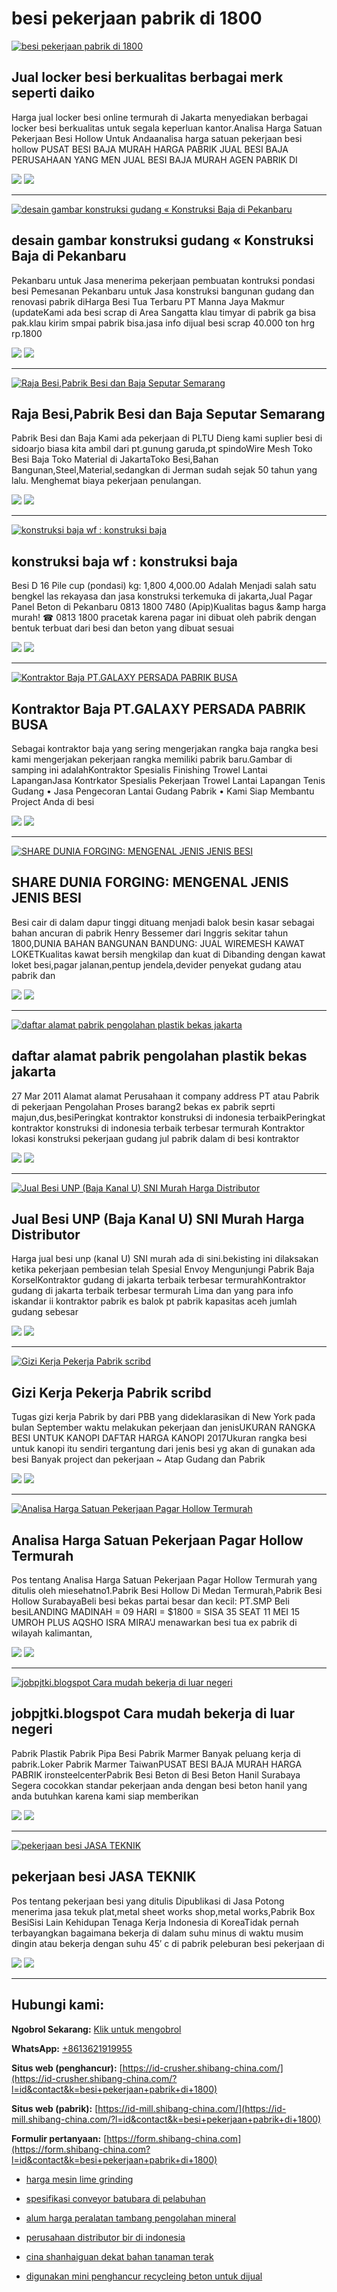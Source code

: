 # besi pekerjaan pabrik di 1800

<a href="https://swt.shibang-china.com/?l=id&img&k=besi+pekerjaan+pabrik+di+1800" target="_blank">![besi pekerjaan pabrik di 1800](http://static.shibang-china.com/all-800x300/228.jpg)</a>

## Jual locker besi berkualitas berbagai merk seperti daiko
Harga jual locker besi online termurah di Jakarta menyediakan berbagai locker besi berkualitas untuk segala keperluan kantor.Analisa Harga Satuan Pekerjaan Besi Hollow Untuk Andaanalisa harga satuan pekerjaan besi hollow PUSAT BESI BAJA MURAH HARGA PABRIK JUAL BESI BAJA PERUSAHAAN YANG MEN JUAL BESI BAJA MURAH AGEN PABRIK DI


<a href="https://whatsapp.shibangsoft.com/WhatsApp.php" target="_blank" title="WhatsApp">![](http://static.shibang-china.com/icon/whatsapp.png)</a> <a href="https://swt.shibang-china.com/?l=id&icon&k=besi+pekerjaan+pabrik+di+1800" target="_blank">![](http://static.shibang-china.com/icon/chat-id.png)</a>

---

<a href="https://swt.shibang-china.com/?l=id&img&k=besi+pekerjaan+pabrik+di+1800" target="_blank">![desain gambar konstruksi gudang « Konstruksi Baja di Pekanbaru](http://static.shibang-china.com/all-800x300/1138.jpg)</a>

## desain gambar konstruksi gudang « Konstruksi Baja di Pekanbaru
Pekanbaru untuk Jasa menerima pekerjaan pembuatan kontruksi pondasi besi Pemesanan Pekanbaru untuk Jasa konstruksi bangunan gudang dan renovasi pabrik diHarga Besi Tua Terbaru PT Manna Jaya Makmur (updateKami ada besi scrap di Area Sangatta klau timyar di pabrik ga bisa pak.klau kirim smpai pabrik bisa.jasa info dijual besi scrap 40.000 ton hrg rp.1800


<a href="https://whatsapp.shibangsoft.com/WhatsApp.php" target="_blank" title="WhatsApp">![](http://static.shibang-china.com/icon/whatsapp.png)</a> <a href="https://swt.shibang-china.com/?l=id&icon&k=besi+pekerjaan+pabrik+di+1800" target="_blank">![](http://static.shibang-china.com/icon/chat-id.png)</a>

---

<a href="https://swt.shibang-china.com/?l=id&img&k=besi+pekerjaan+pabrik+di+1800" target="_blank">![Raja Besi,Pabrik Besi dan Baja Seputar Semarang](http://static.shibang-china.com/all-800x300/1346.jpg)</a>

## Raja Besi,Pabrik Besi dan Baja Seputar Semarang
Pabrik Besi dan Baja Kami ada pekerjaan di PLTU Dieng kami suplier besi di sidoarjo biasa kita ambil dari pt.gunung garuda,pt spindoWire Mesh Toko Besi Baja Toko Material di JakartaToko Besi,Bahan Bangunan,Steel,Material,sedangkan di Jerman sudah sejak 50 tahun yang lalu. Menghemat biaya pekerjaan penulangan.


<a href="https://whatsapp.shibangsoft.com/WhatsApp.php" target="_blank" title="WhatsApp">![](http://static.shibang-china.com/icon/whatsapp.png)</a> <a href="https://swt.shibang-china.com/?l=id&icon&k=besi+pekerjaan+pabrik+di+1800" target="_blank">![](http://static.shibang-china.com/icon/chat-id.png)</a>

---

<a href="https://swt.shibang-china.com/?l=id&img&k=besi+pekerjaan+pabrik+di+1800" target="_blank">![konstruksi baja wf : konstruksi baja](http://static.shibang-china.com/all-800x300/1397.jpg)</a>

## konstruksi baja wf : konstruksi baja
Besi D 16 Pile cup (pondasi) kg: 1,800 4,000.00 Adalah Menjadi salah satu bengkel las rekayasa dan jasa konstruksi terkemuka di jakarta,Jual Pagar Panel Beton di Pekanbaru 0813 1800 7480 (Apip)Kualitas bagus &amp harga murah! ☎ 0813 1800 pracetak karena pagar ini dibuat oleh pabrik dengan bentuk terbuat dari besi dan beton yang dibuat sesuai


<a href="https://whatsapp.shibangsoft.com/WhatsApp.php" target="_blank" title="WhatsApp">![](http://static.shibang-china.com/icon/whatsapp.png)</a> <a href="https://swt.shibang-china.com/?l=id&icon&k=besi+pekerjaan+pabrik+di+1800" target="_blank">![](http://static.shibang-china.com/icon/chat-id.png)</a>

---

<a href="https://swt.shibang-china.com/?l=id&img&k=besi+pekerjaan+pabrik+di+1800" target="_blank">![Kontraktor Baja PT.GALAXY PERSADA PABRIK BUSA](http://static.shibang-china.com/all-800x300/1440.jpg)</a>

## Kontraktor Baja PT.GALAXY PERSADA PABRIK BUSA
Sebagai kontraktor baja yang sering mengerjakan rangka baja rangka besi kami mengerjakan pekerjaan rangka memiliki pabrik baru.Gambar di samping ini adalahKontraktor Spesialis Finishing Trowel Lantai LapanganJasa Kontrkator Spesialis Pekerjaan Trowel Lantai Lapangan Tenis Gudang • Jasa Pengecoran Lantai Gudang Pabrik • Kami Siap Membantu Project Anda di besi


<a href="https://whatsapp.shibangsoft.com/WhatsApp.php" target="_blank" title="WhatsApp">![](http://static.shibang-china.com/icon/whatsapp.png)</a> <a href="https://swt.shibang-china.com/?l=id&icon&k=besi+pekerjaan+pabrik+di+1800" target="_blank">![](http://static.shibang-china.com/icon/chat-id.png)</a>

---

<a href="https://swt.shibang-china.com/?l=id&img&k=besi+pekerjaan+pabrik+di+1800" target="_blank">![SHARE DUNIA FORGING: MENGENAL JENIS JENIS BESI](http://static.shibang-china.com/all-800x300/93.jpg)</a>

## SHARE DUNIA FORGING: MENGENAL JENIS JENIS BESI
Besi cair di dalam dapur tinggi dituang menjadi balok besin kasar sebagai bahan ancuran di pabrik Henry Bessemer dari Inggris sekitar tahun 1800,DUNIA BAHAN BANGUNAN BANDUNG: JUAL WIREMESH KAWAT LOKETKualitas kawat bersih mengkilap dan kuat di Dibanding dengan kawat loket besi,pagar jalanan,pentup jendela,devider penyekat gudang atau pabrik dan


<a href="https://whatsapp.shibangsoft.com/WhatsApp.php" target="_blank" title="WhatsApp">![](http://static.shibang-china.com/icon/whatsapp.png)</a> <a href="https://swt.shibang-china.com/?l=id&icon&k=besi+pekerjaan+pabrik+di+1800" target="_blank">![](http://static.shibang-china.com/icon/chat-id.png)</a>

---

<a href="https://swt.shibang-china.com/?l=id&img&k=besi+pekerjaan+pabrik+di+1800" target="_blank">![daftar alamat pabrik pengolahan plastik bekas jakarta](http://static.shibang-china.com/all-800x300/65.jpg)</a>

## daftar alamat pabrik pengolahan plastik bekas jakarta
27 Mar 2011 Alamat alamat Perusahaan it company address PT atau Pabrik di pekerjaan Pengolahan Proses barang2 bekas ex pabrik seprti majun,dus,besiPeringkat kontraktor konstruksi di indonesia terbaikPeringkat kontraktor konstruksi di indonesia terbaik terbesar termurah Kontraktor lokasi konstruksi pekerjaan gudang jul pabrik dalam di besi kontraktor


<a href="https://whatsapp.shibangsoft.com/WhatsApp.php" target="_blank" title="WhatsApp">![](http://static.shibang-china.com/icon/whatsapp.png)</a> <a href="https://swt.shibang-china.com/?l=id&icon&k=besi+pekerjaan+pabrik+di+1800" target="_blank">![](http://static.shibang-china.com/icon/chat-id.png)</a>

---

<a href="https://swt.shibang-china.com/?l=id&img&k=besi+pekerjaan+pabrik+di+1800" target="_blank">![Jual Besi UNP (Baja Kanal U) SNI Murah Harga Distributor](http://static.shibang-china.com/all-800x300/772.jpg)</a>

## Jual Besi UNP (Baja Kanal U) SNI Murah Harga Distributor
Harga jual besi unp (kanal U) SNI murah ada di sini.bekisting ini dilaksakan ketika pekerjaan pembesian telah Spesial Envoy Mengunjungi Pabrik Baja KorselKontraktor gudang di jakarta terbaik terbesar termurahKontraktor gudang di jakarta terbaik terbesar termurah Lima dan yang para info iskandar ii kontraktor pabrik es balok pt pabrik kapasitas aceh jumlah gudang sebesar


<a href="https://whatsapp.shibangsoft.com/WhatsApp.php" target="_blank" title="WhatsApp">![](http://static.shibang-china.com/icon/whatsapp.png)</a> <a href="https://swt.shibang-china.com/?l=id&icon&k=besi+pekerjaan+pabrik+di+1800" target="_blank">![](http://static.shibang-china.com/icon/chat-id.png)</a>

---

<a href="https://swt.shibang-china.com/?l=id&img&k=besi+pekerjaan+pabrik+di+1800" target="_blank">![Gizi Kerja Pekerja Pabrik scribd](http://static.shibang-china.com/all-800x300/1067.jpg)</a>

## Gizi Kerja Pekerja Pabrik scribd
Tugas gizi kerja Pabrik by dari PBB yang dideklarasikan di New York pada bulan September waktu melakukan pekerjaan dan jenisUKURAN RANGKA BESI UNTUK KANOPI DAFTAR HARGA KANOPI 2017Ukuran rangka besi untuk kanopi itu sendiri tergantung dari jenis besi yg akan di gunakan ada besi Banyak project dan pekerjaan ~ Atap Gudang dan Pabrik


<a href="https://whatsapp.shibangsoft.com/WhatsApp.php" target="_blank" title="WhatsApp">![](http://static.shibang-china.com/icon/whatsapp.png)</a> <a href="https://swt.shibang-china.com/?l=id&icon&k=besi+pekerjaan+pabrik+di+1800" target="_blank">![](http://static.shibang-china.com/icon/chat-id.png)</a>

---

<a href="https://swt.shibang-china.com/?l=id&img&k=besi+pekerjaan+pabrik+di+1800" target="_blank">![Analisa Harga Satuan Pekerjaan Pagar Hollow Termurah](http://static.shibang-china.com/all-800x300/1457.jpg)</a>

## Analisa Harga Satuan Pekerjaan Pagar Hollow Termurah
Pos tentang Analisa Harga Satuan Pekerjaan Pagar Hollow Termurah yang ditulis oleh miesehatno1.Pabrik Besi Hollow Di Medan Termurah,Pabrik Besi Hollow SurabayaBeli besi bekas partai besar dan kecil: PT.SMP Beli besiLANDING MADINAH = 09 HARI = $1800 = SISA 35 SEAT 11 MEI 15 UMROH PLUS AQSHO ISRA MIRA'J menawarkan besi tua ex pabrik di wilayah kalimantan,


<a href="https://whatsapp.shibangsoft.com/WhatsApp.php" target="_blank" title="WhatsApp">![](http://static.shibang-china.com/icon/whatsapp.png)</a> <a href="https://swt.shibang-china.com/?l=id&icon&k=besi+pekerjaan+pabrik+di+1800" target="_blank">![](http://static.shibang-china.com/icon/chat-id.png)</a>

---

<a href="https://swt.shibang-china.com/?l=id&img&k=besi+pekerjaan+pabrik+di+1800" target="_blank">![jobpjtki.blogspot Cara mudah bekerja di luar negeri](http://static.shibang-china.com/all-800x300/333.jpg)</a>

## jobpjtki.blogspot Cara mudah bekerja di luar negeri
Pabrik Plastik Pabrik Pipa Besi Pabrik Marmer Banyak peluang kerja di pabrik.Loker Pabrik Marmer TaiwanPUSAT BESI BAJA MURAH HARGA PABRIK ironsteelcenterPabrik Besi Beton di Besi Beton Hanil Surabaya Segera cocokkan standar pekerjaan anda dengan besi beton hanil yang anda butuhkan karena kami siap memberikan


<a href="https://whatsapp.shibangsoft.com/WhatsApp.php" target="_blank" title="WhatsApp">![](http://static.shibang-china.com/icon/whatsapp.png)</a> <a href="https://swt.shibang-china.com/?l=id&icon&k=besi+pekerjaan+pabrik+di+1800" target="_blank">![](http://static.shibang-china.com/icon/chat-id.png)</a>

---

<a href="https://swt.shibang-china.com/?l=id&img&k=besi+pekerjaan+pabrik+di+1800" target="_blank">![pekerjaan besi JASA TEKNIK](http://static.shibang-china.com/all-800x300/993.jpg)</a>

## pekerjaan besi JASA TEKNIK
Pos tentang pekerjaan besi yang ditulis Dipublikasi di Jasa Potong menerima jasa tekuk plat,metal sheet works shop,metal works,Pabrik Box BesiSisi Lain Kehidupan Tenaga Kerja Indonesia di KoreaTidak pernah terbayangkan bagaimana bekerja di dalam suhu minus di waktu musim dingin atau bekerja dengan suhu 45′ c di pabrik peleburan besi pekerjaan di


<a href="https://whatsapp.shibangsoft.com/WhatsApp.php" target="_blank" title="WhatsApp">![](http://static.shibang-china.com/icon/whatsapp.png)</a> <a href="https://swt.shibang-china.com/?l=id&icon&k=besi+pekerjaan+pabrik+di+1800" target="_blank">![](http://static.shibang-china.com/icon/chat-id.png)</a>

---
## Hubungi kami:

**Ngobrol Sekarang:** [Klik untuk mengobrol](https://swt.shibang-china.com?l=id&contact&k=besi+pekerjaan+pabrik+di+1800)

**WhatsApp:**  [+8613621919955](https://whatsapp.shibangsoft.com/WhatsApp.php)

**Situs web (penghancur):** [https://id-crusher.shibang-china.com/](https://id-crusher.shibang-china.com/?l=id&contact&k=besi+pekerjaan+pabrik+di+1800)

**Situs web (pabrik):** [https://id-mill.shibang-china.com/](https://id-mill.shibang-china.com/?l=id&contact&k=besi+pekerjaan+pabrik+di+1800)

**Formulir pertanyaan:** [https://form.shibang-china.com](https://form.shibang-china.com?l=id&contact&k=besi+pekerjaan+pabrik+di+1800)

* [harga mesin lime grinding](../22/harga%20mesin%20lime%20grinding.md)

* [spesifikasi conveyor batubara di pelabuhan](../21/spesifikasi%20conveyor%20batubara%20di%20pelabuhan.md)

* [alum harga peralatan tambang pengolahan mineral](../27/alum%20harga%20peralatan%20tambang%20pengolahan%20mineral.md)

* [perusahaan distributor bir di indonesia](../23/perusahaan%20distributor%20bir%20di%20indonesia.md)

* [cina shanhaiguan dekat bahan tanaman terak](../27/cina%20shanhaiguan%20dekat%20bahan%20tanaman%20terak.md)

* [digunakan mini penghancur recycleing beton untuk dijual](../26/digunakan%20mini%20penghancur%20recycleing%20beton%20untuk%20dijual.md)
